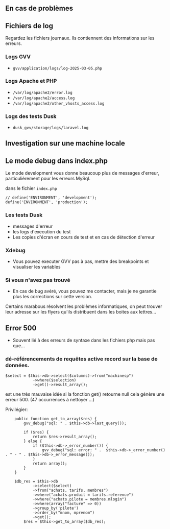 ## En cas de problèmes

## Fichiers de log

Regardez les fichiers journaux. Ils contiennent des informations sur les erreurs.

### Logs GVV

* `gvv/application/logs/log-2025-03-05.php` 

### Logs Apache et PHP
* `/var/log/apache2/error.log`
* `/var/log/apache2/access.log`
* `/var/log/apache2/other_vhosts_access.log`
 
### Logs des tests Dusk
* `dusk_gvv/storage/logs/laravel.log`

## Investigation sur une machine locale

## Le mode debug dans index.php

Le mode development vous donne beaucoup plus de messages d'erreur, particulièrement pour les erreurs MySql.

dans le fichier `index.php`
```
// define('ENVIRONMENT', 'development');
define('ENVIRONMENT', 'production');
```

### Les tests Dusk

* messages d'erreur
* les logs d'execution du test
* Les copies d'écran en cours de test et en cas de détection d'erreur

### Xdebug
* Vous pouvez executer GVV pas à pas, mettre des breakpoints et visualiser les variables

### Si vous n'avez pas trouvé

* En cas de bug avéré, vous pouvez me contacter, mais je ne garantie plus les corrections sur cette version. 

Certains marabous résolvent les problèmes informatiques, on peut trouver leur adresse sur les flyers qu'ils distribuent dans les boites aux lettres...

## Error 500

* Souvent lié à des erreurs de syntaxe dans les fichiers php mais pas que...

### dé-référencements de requêtes active record sur la base de données.

```
$select = $this->db->select($columns)->from("machinesp")
        	->where($selection)
            ->get()->result_array();
```

est une très mauvaise idée si la fonction get() retourne null cela génère une erreur 500. (47 occurrences à nettoyer ...)

Privilégier:

```
    public function get_to_array($res) {
        gvv_debug("sql: " . $this->db->last_query());

        if ($res) {
            return $res->result_array();
        } else {
            if ($this->db->_error_number()) {
                gvv_debug("sql: error: " .  $this->db->_error_number() . " - " . $this->db->_error_message());
            }
            return array();
        }
    }

    $db_res = $this->db
            ->select($select)
            ->from("achats, tarifs, membres")
            ->where("achats.produit = tarifs.reference")
            ->where("achats.pilote = membres.mlogin")
            ->where(array("facture" => 0))
            ->group_by('pilote')
            ->order_by("mnom, mprenom")
            ->get();
        $res = $this->get_to_array($db_res);
```
